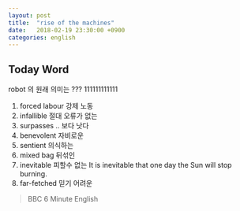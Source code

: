 ```yaml
---
layout: post
title:  "rise of the machines"
date:   2018-02-19 23:30:00 +0900
categories: english
---
```


## Today Word

robot 의 원래 의미는 ??? 111111111111

1. forced labour 강제 노동
2. infallible 절대 오류가 없는
3. surpasses .. 보다 낫다
4. benevolent 자비로운
5. sentient 의식하는 
6. mixed bag 뒤섞인
7. inevitable 피할수 없는
It is inevitable that one day the Sun will stop burning. 
8. far-fetched 믿기 어려운

> BBC 6 Minute English